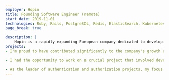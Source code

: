 ```yaml
---
employer: Hopin
title: Founding Software Engineer (remote)
start_date: 2019-11-01
technologies: Ruby, Rails, PostgreSQL, Redis, ElasticSearch, Kubernetes, Terraform
page_break: true

description: |
    Hopin is a rapidly expanding European company dedicated to developing an all-inclusive platform for virtual, hybrid, and onsite events. Their innovative products, such as StreamYard, Streamable, and Session, are designed to connect individuals and build communities.
projects:
- I'm proud to have contributed significantly to the company's growth as the 6th employee, driving various initiatives ranging from API development, billing, scaling, and stress testing. My experience and expertise in the field have enabled me to conduct numerous technical and non-technical interviews, resulting in hundreds of successful hires.

- I had the opportunity to work on a crucial project that involved developing and optimizing the API that powered real-time online events. I had to work closely with the project team to understand the requirements and design an efficient and reliable API. The API needed to be scalable and handle numerous requests simultaneously, ensuring a seamless and uninterrupted user experience during events.

- As the leader of authentication and authorization projects, my focus was to implement industry-standard protocols such as OAuth2 and OpenID Connect to ensure that our users' data is secure, yet easily accessible across different applications. By spearheading this project, I was able to facilitate the seamless sharing of accounts and data between our applications, leading to a significant improvement in the user experience and overall performance of our products. Our implementation not only enhanced the efficiency and security of our systems but also provided a convenient and efficient way for users to access their data across various applications.
---
```

